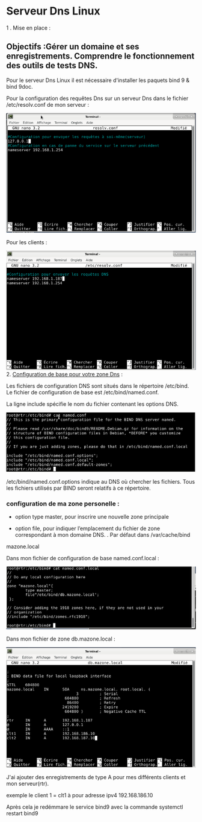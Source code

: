 # Serveur Dns Linux

1 . Mise en place :
## Objectifs :Gérer un domaine et ses enregistrements. Comprendre le fonctionnement des outils de tests DNS.

Pour le serveur Dns Linux il est nécessaire d'installer les paquets bind 9 & bind 9doc.

Pour la configuration des requêtes Dns sur un serveur Dns dans le fichier   /etc/resolv.conf de mon serveur :

![resolvconf.PNG](resolvconf.PNG)

Pour les clients :

![resolvconf2.PNG](resolvconf2.PNG)
2. <u>Configuration de base pour votre zone Dns</u> :

Les fichiers de configuration DNS sont situés dans le répertoire /etc/bind. Le fichier de configuration de base est /etc/bind/named.conf.

La ligne include spécifie le nom du fichier contenant les options DNS.

![catBin.PNG](catBin.PNG)

/etc/bind/named.conf.options indique au DNS où chercher les fichiers. Tous les fichiers utilisés par BIND seront relatifs à ce répertoire.

### configuration de ma zone personelle :

* option type master, pour inscrire une nouvelle zone principale 

* option file, pour indiquer l’emplacement du fichier de zone correspondant à mon domaine DNS. . Par défaut dans /var/cache/bind

mazone.local

Dans mon fichier de configuration de base named.conf.local :


![namedconf.PNG](namedconf.PNG)

Dans mon fichier de zone db.mazone.local :

![mazone.PNG](mazone.PNG)

J'ai ajouter des enregistrements de type A pour mes différents clients et mon serveur(rtr).

exemple le client 1 = clt1 à pour adresse ipv4 192.168.186.10

Après cela je redémmare le service bind9 avec la commande systemctl restart bind9